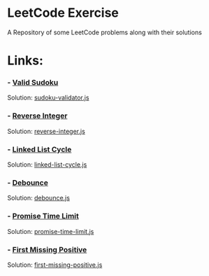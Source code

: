 # LeetCode Exercise

A Repository of some LeetCode problems along with their solutions

# Links:

### - [Valid Sudoku](https://leetcode.com/problems/valid-sudoku/)

Solution: [sudoku-validator.js](https://github.com/akshaykhale1992/leetcode-excercise/blob/main/sudoku-validator.js)

### - [Reverse Integer](https://leetcode.com/problems/reverse-integer/)

Solution: [reverse-integer.js](https://github.com/akshaykhale1992/leetcode-excercise/blob/main/reverse-integer.js)

### - [Linked List Cycle](https://leetcode.com/problems/linked-list-cycle/)

Solution: [linked-list-cycle.js](https://github.com/akshaykhale1992/leetcode-excercise/blob/main/linked-list-cycle.js)

### - [Debounce](https://leetcode.com/problems/debounce/)

Solution: [debounce.js](https://github.com/akshaykhale1992/leetcode-excercise/blob/main/debounce.js)

### - [Promise Time Limit](https://leetcode.com/problems/promise-time-limit/)

Solution: [promise-time-limit.js](https://github.com/akshaykhale1992/leetcode-excercise/blob/main/promise-time-limit.js)

### - [First Missing Positive](https://leetcode.com/problems/first-missing-positive/)

Solution: [first-missing-positive.js](https://github.com/akshaykhale1992/leetcode-excercise/blob/main/first-missing-positive.js)
